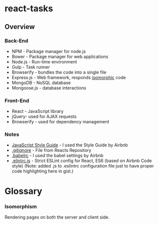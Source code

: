 # react-tasks

## Overview

### Back-End

* NPM - Package manager for node.js
* Bower - Package manager for web applications
* Node.js - Run-time environment
* Gulp - Task runner
* Browserify - bundles the code into a single file
* Express.js - Web framework, responds [isomorphic](#isomorphism) code
* MongoDB - NoSQL database
* Mongoose.js - database interactions

### Front-End
* React - JavaScript library
* jQuery- used for AJAX requests
* Browserify - used for dependency management

### Notes
* [JavaScript Style Guide](https://github.com/airbnb/javascript) - I used the Style Guide by Airbnb 
* [.gitignore](https://github.com/facebook/react/blob/master/.gitignore) - File from Reacts Repository
* [.babelrc](https://github.com/airbnb/babel-preset-airbnb) - I used the babel settings by Airbnb 
* [.elintrc.js](https://gist.github.com/nkbt/9efd4facb391edbf8048) - Strict ESLint config for React, ES6 (based on Airbnb Code style) (Note: added .js to .eslintrc configuration file just to have proper code highlighting here in gist.)

# Glossary

### <a name="isomorphism"></a>Isomorphism
Rendering pages on both the server and client side.